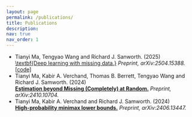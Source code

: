 ```yaml
---
layout: page
permalink: /publications/
title: Publications
description: 
nav: true
nav_order: 1
---
```


* Tianyi Ma, Tengyao Wang and Richard J. Sanworth. (2025) <br>
  [\textbf{Deep learning with missing data.}](https://arxiv.org/abs/2504.15388) *Preprint, arXiv:2504.15388.*
  [[code]](https://github.com/tianyima2000/DNN_missing_data)
* Tianyi Ma, Kabir A. Verchand, Thomas B. Berrett, Tengyao Wang and Richard J. Samworth. (2024) <br>
  [**Estimation beyond Missing (Completely) at Random.**](https://arxiv.org/abs/2410.10704) *Preprint, arXiv:2410.10704.*
* Tianyi Ma, Kabir A. Verchand and Richard J. Samworth. (2024) <br>
  **[High-probability minimax lower bounds.](https://arxiv.org/abs/2406.13447)** *Preprint, arXiv:2406.13447.*
  

